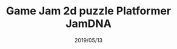 ---
layout: ../../layouts/ProjectLayout.astro
title: Game Jam 2d puzzle Platformer JamDNA
date: 2019/05/13
sumary: ~
tags: ~
value: ~
thumbnails: ~
---